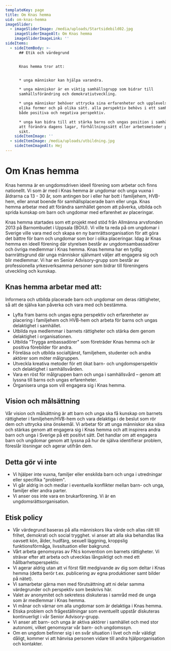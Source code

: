 ```yaml
---
templateKey: page
title: Om Knas hemma
uid: om-knas-hemma
imageSlider:
  - imageSliderImage: /media/uploads/Startsidebild02.jpg
    imageSliderImageAlt: Om Knas hemma
    imageSliderImageLink: ''
sideItems:
  - sideItemBody: >-
      ## Etik och värdegrund


      Knas hemma tror att:


      * unga människor kan hjälpa varandra.

      * unga människor är en viktig samhällsgrupp som bidrar till
      samhällsförändring och demokratiutveckling.

      * unga människor behöver uttrycka sina erfarenheter och upplevelser i
      olika former och på olika sätt. alla perspektiv behövs i ett samhälle –
      både positiva och negativa perspektiv.

      * unga kan bidra till att stärka barns och ungas position i samhället och
      att förändra dagens lagar, förhållningssätt eller arbetsmetoder på längre
      sikt.
    sideItemImage: ''
  - sideItemImage: /media/uploads/utbildning.jpg
    sideItemImageAlt: Hej
---
```

  # Om Knas hemma

  Knas hemma är en ungdomsdriven ideell förening som arbetar och finns nationellt. Vi som är med i Knas hemma är ungdomar och unga vuxna i åldrarna
  ca 13 - 30 år, som antingen bor i eller har bott i familjehem, HVB-hem, eller annat boende för samhällsplacerade barn eller unga. Knas hemma arbetar med att
  förändra samhället genom att påverka, utbilda och sprida kunskap om barn och ungdomar med erfarenhet av placeringar.

  Knas hemma startades som ett projekt med stöd från Allmänna arvsfonden 2013 på Barnombudet i Uppsala (BOiU). Vi ville ta reda på om ungdomar i Sverige ville
  vara med och skapa en ny barnrättsorganisation för att göra det bättre för barn och ungdomar som bor i olika placeringar. Idag är Knas hemma en ideell
  förening där styrelsen består av ungdomsambassadörer och övriga medlemmar i Knas hemma. Knas hemma har en tydlig barnrättsgrund där unga människor
  självmant väljer att engagera sig och blir medlemmar. Vi har en Senior Advisory-grupp som består av professionella yrkesverksamma personer som bidrar
  till föreningens utveckling och kunskap.

  ## Knas hemma arbetar med att:

  Informera och utbilda placerade barn och ungdomar om deras rättigheter, så att de själva kan påverka och vara med och bestämma.

  * Lyfta fram barns och ungas egna perspektiv och erfarenheter av placering i familjehem och HVB-hem och arbeta för barns och ungas delaktighet i samhället.
  * Utbilda nya medlemmar i barnets rättigheter och stärka dem genom delaktighet i organisationen.
  * Utbilda "Trygga ambassadörer" som företräder Knas hemma och är positiva förebilder för andra.
  * Föreläsa och utbilda socialtjänst, familjehem, studenter och andra aktörer som möter målgruppen.
  * Utveckla kreativa metoder för ett ökat barn- och ungdomsperspektiv och delaktighet i samhällsvården.
  * Vara en röst för målgruppen barn och unga i samhällsvård – genom att lyssna till barns och ungas erfarenheter.
  * Organisera unga som vill engagera sig i Knas hemma.

  ## Vision och målsättning

  Vår vision och målsättning är att barn och unga ska få kunskap om barnets rättigheter i familjehem/HVB-hem och vara delaktiga i de beslut som rör dem
  och uttrycka sina önskemål. Vi arbetar för att unga människor ska växa och stärkas genom att engagera sig i Knas hemma och att inspirera andra barn och
  unga i Sverige på ett positivt sätt. Det handlar om att engagera barn och ungdomar genom att lyssna på hur de själva identifierar problem, föreslår
  lösningar och agerar utifrån dem.

  ## Detta gör vi inte

  * Vi hjälper inte vuxna, familjer eller enskilda barn och unga i utredningar eller specifika "problem".
  * Vi går aldrig in och medlar i eventuella konflikter mellan barn- och unga, familjer eller andra parter.
  * Vi anser oss inte vara en brukarförening. Vi är en ungdomsrättsorganisation.

  ## Etisk policy

  * Vår värdegrund baseras på alla människors lika värde och allas rätt till frihet, demokrati och social trygghet. vi anser att alla ska behandlas lika
  oavsett kön, ålder, hudfärg, sexuell läggning, kroppslig funktionsförmåga, livssituation eller bakgrund.
  * Vårt arbeta genomsyras av FN:s konvention om barnets rättigheter. Vi strävar efter att arbeta och utvecklas långsiktigt och med ett hållbarhetsperspektiv.
  * Vi agerar aldrig utan att vi först fått medgivande av dig som deltar i Knas hemma (detta berör t.ex. publicering av egna produktioner samt bilder på
  nätet).
  * Vi samarbetar gärna men med förutsättning att ni delar samma värdegrunder och perspektiv som beskrivs här.
  * Valet av anonymitet och sekretess diskuteras i samråd med de unga som är medlemmar i Knas hemma.
  * Vi månar och värnar om alla ungdomar som är delaktiga i Knas hemma.
  * Etiska problem och frågeställningar som eventuellt uppstår diskuteras kontinuerligt i vår Senior Advisory-grupp.
  * Vi anser att barn- och unga är aktiva aktörer i samhället och med stor autonomi, vilket genomsyrar vår barn- och ungdomssyn.
  * Om en ungdom befinner sig i en svår situation i livet och mår väldigt dåligt, kommer vi att hänvisa personen vidare till andra hjälporganisation och
  kontakter.

